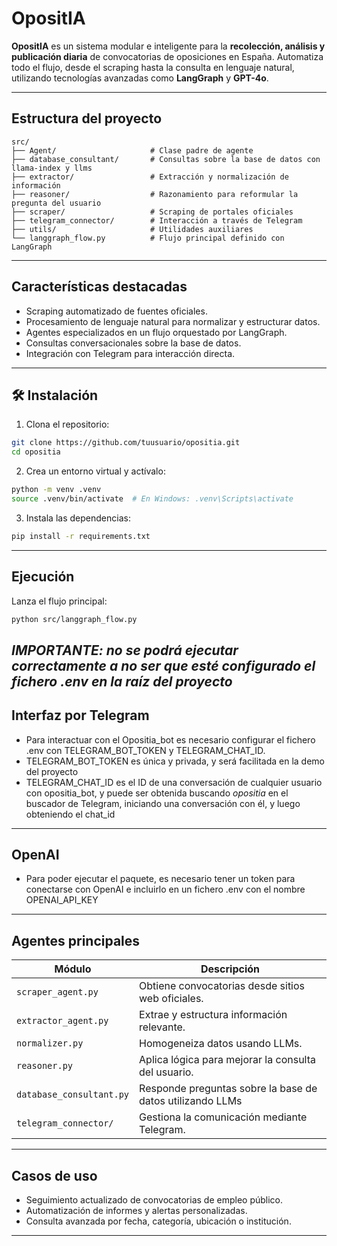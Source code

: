 # OpositIA

**OpositIA** es un sistema modular e inteligente para la **recolección, análisis y publicación diaria** de convocatorias de oposiciones en España. Automatiza todo el flujo, desde el scraping hasta la consulta en lenguaje natural, utilizando tecnologías avanzadas como **LangGraph** y **GPT-4o**.

---

## Estructura del proyecto

```text
src/
├── Agent/                     # Clase padre de agente
├── database_consultant/       # Consultas sobre la base de datos con llama-index y llms
├── extractor/                 # Extracción y normalización de información
├── reasoner/                  # Razonamiento para reformular la pregunta del usuario
├── scraper/                   # Scraping de portales oficiales
├── telegram_connector/        # Interacción a través de Telegram
├── utils/                     # Utilidades auxiliares
└── langgraph_flow.py          # Flujo principal definido con LangGraph
```

---

##  Características destacadas

-  Scraping automatizado de fuentes oficiales.
-  Procesamiento de lenguaje natural para normalizar y estructurar datos.
-  Agentes especializados en un flujo orquestado por LangGraph.
-  Consultas conversacionales sobre la base de datos.
-  Integración con Telegram para interacción directa.

---

## 🛠️ Instalación

1. Clona el repositorio:

```bash
git clone https://github.com/tuusuario/opositia.git
cd opositia
```

2. Crea un entorno virtual y actívalo:

```bash
python -m venv .venv
source .venv/bin/activate  # En Windows: .venv\Scripts\activate
```

3. Instala las dependencias:

```bash
pip install -r requirements.txt
```

---

## Ejecución

Lanza el flujo principal:

```bash
python src/langgraph_flow.py
```
*IMPORTANTE: no se podrá ejecutar correctamente a no ser que esté configurado el fichero .env en la raíz del proyecto*
---

##  Interfaz por Telegram

- Para interactuar con el Opositia_bot es necesario configurar el fichero .env con TELEGRAM_BOT_TOKEN y TELEGRAM_CHAT_ID.
- TELEGRAM_BOT_TOKEN es única y privada, y será facilitada en la demo del proyecto
- TELEGRAM_CHAT_ID es el ID de una conversación de cualquier usuario con opositia_bot, y puede ser obtenida buscando *opositia* en el buscador de Telegram, iniciando una conversación con él, y luego obteniendo el chat_id

---

##  OpenAI

- Para poder ejecutar el paquete, es necesario tener un token para conectarse con OpenAI e incluirlo en un fichero .env con el nombre OPENAI_API_KEY

---

##  Agentes principales

| Módulo                   | Descripción                                               |
|--------------------------|-----------------------------------------------------------|
| `scraper_agent.py`       | Obtiene convocatorias desde sitios web oficiales.         |
| `extractor_agent.py`     | Extrae y estructura información relevante.                |
| `normalizer.py`          | Homogeneiza datos usando LLMs.                            |
| `reasoner.py`            | Aplica lógica para mejorar la consulta del usuario.       |
| `database_consultant.py` | Responde preguntas sobre la base de datos utilizando LLMs |
| `telegram_connector/`    | Gestiona la comunicación mediante Telegram.               |

---

##  Casos de uso

- Seguimiento actualizado de convocatorias de empleo público.
- Automatización de informes y alertas personalizadas.
- Consulta avanzada por fecha, categoría, ubicación o institución.

---

